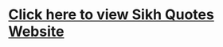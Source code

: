 # [Click here to view Sikh Quotes Website](https://gurinder1996.github.io/SikhQuotesWebsiteRebuild/)
